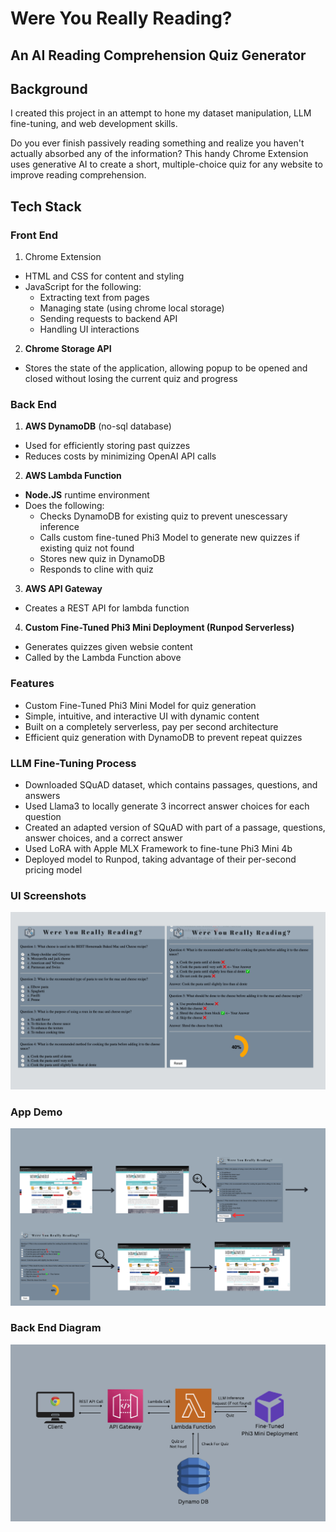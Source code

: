 # Were You Really Reading? 
## An AI Reading Comprehension Quiz Generator


## Background
I created this project in an attempt to hone my dataset manipulation, LLM fine-tuning, and web development skills. 

Do you ever finish passively reading something and realize you haven't actually absorbed any of the information? This handy Chrome Extension uses generative AI to create a short, multiple-choice quiz for any website to improve reading comprehension.

## Tech Stack

### Front End
1. Chrome Extension
- HTML and CSS for content and styling
- JavaScript for the following:
  - Extracting text from pages
  - Managing state (using chrome local storage)
  - Sending requests to backend API
  - Handling UI interactions
2. **Chrome Storage API**
- Stores the state of the application, allowing popup to be opened and closed without losing the current quiz and progress
 
### Back End

1. **AWS DynamoDB** (no-sql database)
- Used for efficiently storing past quizzes
- Reduces costs by minimizing OpenAI API calls

2. **AWS Lambda Function**
- **Node.JS** runtime environment
- Does the following:
  - Checks DynamoDB for existing quiz to prevent unescessary inference
  - Calls custom fine-tuned Phi3 Model to generate new quizzes if existing quiz not found
  - Stores new quiz in DynamoDB
  - Responds to cline with quiz

3. **AWS API Gateway**
- Creates a REST API for lambda function

4. **Custom Fine-Tuned Phi3 Mini Deployment (Runpod Serverless)**
- Generates quizzes given websie content
- Called by the Lambda Function above 


### Features
- Custom Fine-Tuned Phi3 Mini Model for quiz generation
- Simple, intuitive, and interactive UI with dynamic content
- Built on a completely serverless, pay per second architecture
- Efficient quiz generation with DynamoDB to prevent repeat quizzes

### LLM Fine-Tuning Process
- Downloaded SQuAD dataset, which contains passages, questions, and answers
- Used Llama3 to locally generate 3 incorrect answer choices for each question
- Created an adapted version of SQuAD with part of a passage, questions, answer choices, and a correct answer
- Used LoRA with Apple MLX Framework to fine-tune Phi3 Mini 4b
- Deployed model to Runpod, taking advantage of their per-second pricing model
### UI Screenshots
![image](readmeImages/largeScreenshots.jpg)
### App Demo
![image](readmeImages/appDemo.png)
### Back End Diagram
![image](readmeImages/backEndDiagram.png)





